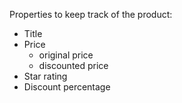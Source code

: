 Properties to keep track of the product:
   * Title
   * Price 
      * original price
      * discounted price
   * Star rating
   * Discount percentage
